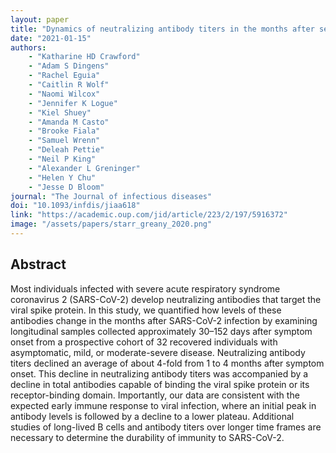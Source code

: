 ```yaml
---
layout: paper
title: "Dynamics of neutralizing antibody titers in the months after severe acute respiratory syndrome coronavirus 2 infection"
date: "2021-01-15"
authors: 
    - "Katharine HD Crawford"
    - "Adam S Dingens"
    - "Rachel Eguia"
    - "Caitlin R Wolf"
    - "Naomi Wilcox"
    - "Jennifer K Logue"
    - "Kiel Shuey"
    - "Amanda M Casto"
    - "Brooke Fiala"
    - "Samuel Wrenn"
    - "Deleah Pettie"
    - "Neil P King"
    - "Alexander L Greninger"
    - "Helen Y Chu"
    - "Jesse D Bloom"
journal: "The Journal of infectious diseases"
doi: "10.1093/infdis/jiaa618"
link: "https://academic.oup.com/jid/article/223/2/197/5916372"
image: "/assets/papers/starr_greany_2020.png"
---
```


## Abstract

Most individuals infected with severe acute respiratory syndrome coronavirus 2 (SARS-CoV-2) develop neutralizing antibodies that target the viral spike protein. In this study, we quantified how levels of these antibodies change in the months after SARS-CoV-2 infection by examining longitudinal samples collected approximately 30–152 days after symptom onset from a prospective cohort of 32 recovered individuals with asymptomatic, mild, or moderate-severe disease. Neutralizing antibody titers declined an average of about 4-fold from 1 to 4 months after symptom onset. This decline in neutralizing antibody titers was accompanied by a decline in total antibodies capable of binding the viral spike protein or its receptor-binding domain. Importantly, our data are consistent with the expected early immune response to viral infection, where an initial peak in antibody levels is followed by a decline to a lower plateau. Additional studies of long-lived B cells and antibody titers over longer time frames are necessary to determine the durability of immunity to SARS-CoV-2.
